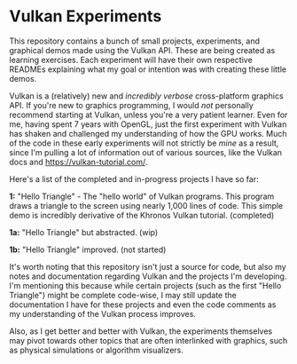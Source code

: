 # Vulkan Experiments
This repository contains a bunch of small projects, experiments, and graphical demos made using the Vulkan API. These are being created as learning exercises. Each experiment will have their own respective READMEs explaining what my goal or intention was with creating these little demos.

Vulkan is a (relatively) new and *incredibly verbose* cross-platform graphics API. If you're new to graphics programming, I would *not* personally recommend starting at Vulkan, unless you're a very patient learner. Even for me, having spent 7 years with OpenGL, just the first experiment with Vulkan has shaken and challenged my understanding of how the GPU works. Much of the code in these early experiments will not strictly be *mine* as a result, since I'm pulling a lot of information out of various sources, like the Vulkan docs and https://vulkan-tutorial.com/.

Here's a list of the completed and in-progress projects I have so far:

**1:** "Hello Triangle" - The "hello world" of Vulkan programs. This program draws a triangle to the screen using nearly 1,000 lines of code. This simple demo is incredibly derivative of the Khronos Vulkan tutorial. (completed)

**1a:** "Hello Triangle" but abstracted. (wip)

**1b:** "Hello Triangle" improved. (not started)

It's worth noting that this repository isn't just a source for code, but also my notes and documentation regarding Vulkan and the projects I'm developing. I'm mentioning this because while certain projects (such as the first "Hello Triangle") might be complete code-wise, I may still update the documentation I have for these projects and even the code comments as my understanding of the Vulkan process improves.

Also, as I get better and better with Vulkan, the experiments themselves may pivot towards other topics that are often interlinked with graphics, such as physical simulations or algorithm visualizers.